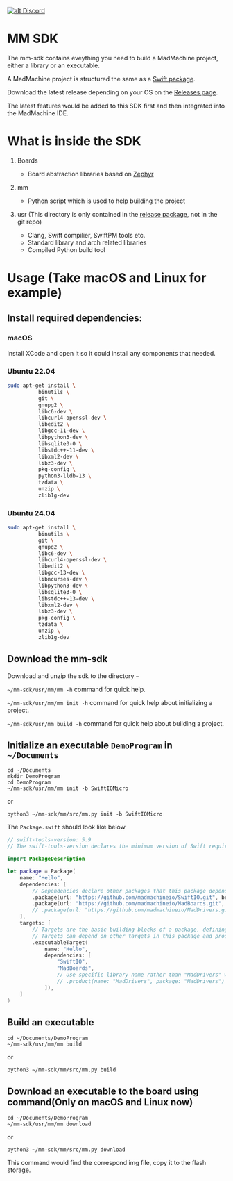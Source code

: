 [![alt Discord](https://img.shields.io/discord/592743353049808899 "Discord")](https://madmachine.io/discord)

# MM SDK

The mm-sdk contains eveything you need to build a MadMachine project, either a library or an executable.

A MadMachine project is structured the same as a [Swift package](https://swift.org/package-manager).

Download the latest release depending on your OS on the [Releases page](https://github.com/madmachineio/mm-sdk/releases).

The latest features would be added to this SDK first and then integrated into the MadMachine IDE.

# What is inside the SDK

1. Boards
   * Board abstraction libraries based on [Zephyr](https://github.com/zephyrproject-rtos/zephyr)

2. mm
   * Python script which is used to help building the project

3. usr (This directory is only contained in the [release package](https://github.com/madmachineio/mm-sdk/releases), not in the git repo)
   * Clang, Swift compilier, SwiftPM tools etc.
   * Standard library and arch related libraries
   * Compiled Python build tool

# Usage (Take macOS and Linux for example)

## Install required dependencies:

### macOS

Install XCode and open it so it could install any components that needed.

### Ubuntu 22.04

```bash
sudo apt-get install \
          binutils \
          git \
          gnupg2 \
          libc6-dev \
          libcurl4-openssl-dev \
          libedit2 \
          libgcc-11-dev \
          libpython3-dev \
          libsqlite3-0 \
          libstdc++-11-dev \
          libxml2-dev \
          libz3-dev \
          pkg-config \
          python3-lldb-13 \
          tzdata \
          unzip \
          zlib1g-dev
```


### Ubuntu 24.04

```bash
sudo apt-get install \
          binutils \
          git \
          gnupg2 \
          libc6-dev \
          libcurl4-openssl-dev \
          libedit2 \
          libgcc-13-dev \
          libncurses-dev \
          libpython3-dev \
          libsqlite3-0 \
          libstdc++-13-dev \
          libxml2-dev \
          libz3-dev \
          pkg-config \
          tzdata \
          unzip \
          zlib1g-dev
```
## Download the mm-sdk

Download and unzip the sdk to the directory `~`

`~/mm-sdk/usr/mm/mm -h` command for quick help.

`~/mm-sdk/usr/mm/mm init -h` command for quick help about initializing a project.

`~/mm-sdk/usr/mm build -h` command for quick help about building a project.

## Initialize an executable `DemoProgram` in `~/Documents`

```shell
cd ~/Documents
mkdir DemoProgram
cd DemoProgram
~/mm-sdk/usr/mm/mm init -b SwiftIOMicro
```
or
```shell
python3 ~/mm-sdk/mm/src/mm.py init -b SwiftIOMicro
```

The `Package.swift` should look like below
```swift
// swift-tools-version: 5.9
// The swift-tools-version declares the minimum version of Swift required to build this package.

import PackageDescription

let package = Package(
    name: "Hello",
    dependencies: [
        // Dependencies declare other packages that this package depends on.
        .package(url: "https://github.com/madmachineio/SwiftIO.git", branch: "main"),
        .package(url: "https://github.com/madmachineio/MadBoards.git", branch: "main"),
        // .package(url: "https://github.com/madmachineio/MadDrivers.git", branch: "main"),
    ],
    targets: [
        // Targets are the basic building blocks of a package, defining a module or a test suite.
        // Targets can depend on other targets in this package and products from dependencies.
        .executableTarget(
            name: "Hello",
            dependencies: [
                "SwiftIO",
                "MadBoards",
                // Use specific library name rather than "MadDrivers" would speed up the build procedure.
                // .product(name: "MadDrivers", package: "MadDrivers")
            ]),
    ]
)
```

## Build an executable

```shell
cd ~/Documents/DemoProgram
~/mm-sdk/usr/mm/mm build
```
or
```shell
python3 ~/mm-sdk/mm/src/mm.py build
```


## Download an executable to the board using command(Only on macOS and Linux now)

```shell
cd ~/Documents/DemoProgram
~/mm-sdk/usr/mm/mm download
```
or
```shell
python3 ~/mm-sdk/mm/src/mm.py download
```

This command would find the correspond img file, copy it to the flash storage.